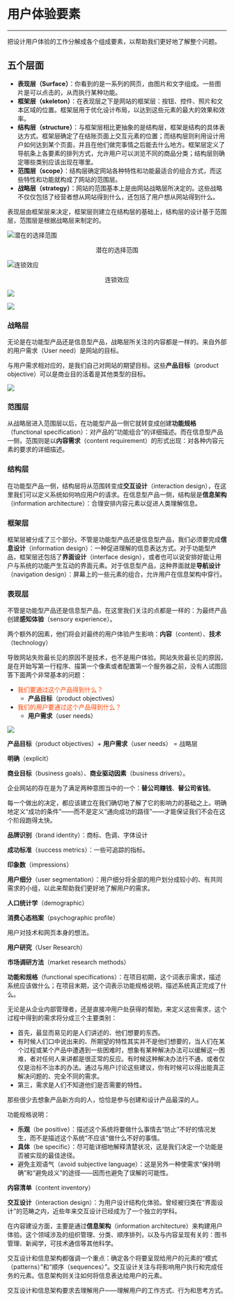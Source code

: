 # 用户体验要素

---

把设计用户体验的工作分解成各个组成要素，以帮助我们更好地了解整个问题。

## 五个层面

* **表现层（Surface）**：你看到的是一系列的网页，由图片和文字组成。一些图片是可以点击的，从而执行某种功能。
* **框架层（skeleton）**：在表现层之下是网站的框架层：按钮、控件、照片和文本区域的位置。框架层用于优化设计布局，以达到这些元素的最大的效果和效率。
* **结构层（structure）**：与框架层相比更抽象的是结构层，框架是结构的具体表达方式。框架层确定了在结账页面上交互元素的位置；而结构层则利用设计用户如何达到某个页面，并且在他们做完事情之后能去什么地方。框架层定义了导航条上各要素的排列方式，允许用户可以浏览不同的商品分类；结构层则确定哪些类别应该出现在哪里。
* **范围层（scope）**：结构层确定网站各种特性和功能最适合的组合方式，而这些特性和功能就构成了网站的范围层。
* **战略层（strategy）**：网站的范围基本上是由网站战略层所决定的。这些战略不仅仅包括了经营者想从网站得到什么，还包括了用户想从网站得到什么。

表现层由框架层来决定，框架层则建立在结构层的基础上，结构层的设计基于范围层，范围层是根据战略层来制定的。

![潜在的选择范围](./img/1594016490818.jpg)
<center>潜在的选择范围</center>

![连锁效应](./img/1594016593195.jpg)
<center>连锁效应</center>

![](./img/1594016832873.jpg)

![](./img/1594017748579.jpg)


### 战略层

无论是在功能型产品还是信息型产品，战略层所关注的内容都是一样的。来自外部的用户需求（User need）是网站的目标。

与用户需求相对应的，是我们自己对网站的期望目标。这些**产品目标**（product objective）可以是商业目的活着是其他类型的目标。

![](./img/1594018120508.jpg)

### 范围层

从战略层进入范围层以后，在功能型产品一侧它就转变成创建**功能规格**（functional specification）：对产品的“功能组合”的详细描述。而在信息型产品一侧，范围则是以**内容需求**（content requirement）的形式出现：对各种内容元素的要求的详细描述。

### 结构层

在功能型产品一侧，结构层将从范围转变成**交互设计**（interaction design），在这里我们可以定义系统如何响应用户的请求。在信息型产品一侧，结构层是**信息架构**（information architecture）：合理安排内容元素以促进人类理解信息。

### 框架层

框架层被分成了三个部分。不管是功能型产品还是信息型产品，我们必须要完成**信息设计**（information design）：一种促进理解的信息表达方式。对于功能型产品，框架层还包括了**界面设计**（interface design），或者也可以说安排好能让用户与系统的功能产生互动的界面元素。对于信息型产品，这种界面就是**导航设计**（navigation design）：屏幕上的一些元素的组合，允许用户在信息架构中穿行。

### 表现层

不管是功能型产品还是信息型产品，在这里我们关注的点都是一样的：为最终产品创建**感知体验**（sensory experience）。

两个额外的因素，他们将会对最终的用户体验产生影响：**内容**（content）、**技术**（technology）

导致网站失败最长见的原因不是技术，也不是用户体验。网站失败最长见的原因，是在开始写第一行程序、描第一个像素或者配置第一个服务器之前，没有人试图回答下面两个非常基本的问题：

* <font color="#f40">我们要通过这个产品得到什么？</font>
	+ **产品目标**（product objectives）
* <font color="#f40">我们的用户要通过这个产品得到什么？</font>
	+ **用户需求**（user needs）

![](./img/1594019786514.jpg)

**产品目标**（product objectives）+ **用户需求**（user needs） =  战略层

**明确**（explicit）

**商业目标**（business goals）、**商业驱动因素**（business drivers）。

企业网站的存在是为了满足两种意图当中的一个：**替公司赚钱**、**替公司省钱**。

每一个做出的决定，都应该建立在我们确切地了解了它的影响力的基础之上。明确地定义“成功的条件”——而不是定义“通向成功的路径”——才能保证我们不会在这个阶段跑得太快。

**品牌识别**（brand identity）：商标、色调、字体设计

**成功标准**（success metrics）：一些可追踪的指标。

**印象数**（impressions）

**用户细分**（user segmentation）：用户细分将全部的用户划分成较小的、有共同需求的小组，以此来帮助我们更好地了解用户的需求。

**人口统计学**（demographic）

**消费心态档案**（psychographic profile）

用户对技术和网页本身的想法。

**用户研究**（User Research）

**市场调研方法**（market research methods）

**功能和规格**（functional specifications）：在项目初期，这个词表示需求，描述系统应该做什么；在项目末期，这个词表示功能规格说明，描述系统真正完成了什么。

无论是从企业内部管理者，还是直接冲用户处获得的帮助，来定义这些需求，这个过程中得到的需求将分成三个主要类别：

* 首先，最显而易见的是人们讲述的、他们想要的东西。
* 有时候人们口中说出来的、所期望的特性其实并不是他们想要的，当人们在某个过程或某个产品中遭遇到一些困难时，想象有某种解决办法可以缓解这一困难，者对任何人来讲都是很正常的反应。有时候这种解决办法行不通，或者仅仅是治标不治本的办法。通过与用户讨论这些建议，你有时候可以得出能真正解决问题的、完全不同的需求。
* 第三，需求是人们不知道他们是否需要的特性。

那些很少去想象产品新方向的人，恰恰是参与创建和设计产品最深的人。

功能规格说明：

* **乐观**（be positive）：描述这个系统将要做什么事情去“防止”不好的情况发生，而不是描述这个系统“不应该”做什么不好的事情。
* **具体**（be specific）：尽可能详细地解释清楚状况，这是我们决定一个功能是否被实现的最佳途径。
* 避免主观语气（avoid subjective language）：这是另外一种使需求“保持明确”和“避免歧义”的途径——因而也避免了误解的可能性。

**内容清单**（content inventory）

**交互设计**（interaction design）：为用户设计结构化体验。曾经被归类在“界面设计”的范畴之内，近些年来交互设计已经成为了一个独立的学科。

在内容建设方面，主要是通过**信息架构**（information architecture）来构建用户体验。这个领域涉及的组织管理、分类、顺序排列，以及与内容呈现有关的：图书管理、新闻学，可技术通信等其他科学。

交互设计和信息架构都强调一个重点：确定各个将要呈现给用户的元素的“模式（patterns）”和“顺序（sequences）”。交互设计关注与将影响用户执行和完成任务的元素。信息架构则关注如何将信息表达给用户的元素。

交互设计和信息架构要求去理解用户——理解用户的工作方式、行为和思考方式。